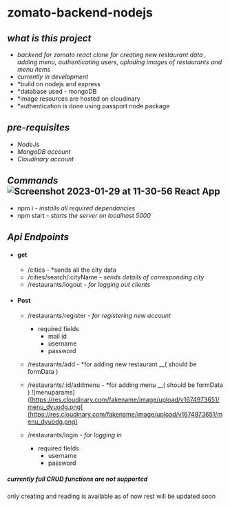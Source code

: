 # zomato-backend-nodejs

## *what is this project*

- *backend for zomato react clone for creating new restaurant data , adding menu, authenticating users, uploding images of restaurants and menu items*
- *currently in development*
- *build on nodejs and express
- *database used - mongoDB
- *image resources are hosted on cloudinary
- *authentication is done using passport node package 

## *pre-requisites*

- *NodeJs*
- *MongoDB account*
- *Cloudinary account*

## *Commands*![Screenshot 2023-01-29 at 11-30-56 React App](https://user-images.githubusercontent.com/117713482/215310421-80c873dd-2738-4aff-8325-cb940b9eba1a.png)


- npm i - *installs all required dependancies*
- npm start - *starts the server on localhost 5000*

## *Api Endpoints*

- #### get
	- /cities - *sends all the city data
	- /cities/search/:cityName - *sends details of corresponding city*
	- /restaurants/logout - *for logging out clients*

- #### Post
	- /restaurants/register - *for registering new account*
		- required fields
			 - mail id
			 - username
			 - password
			
	- /restaurants/add - *for adding new restaurant __( should be formData ) 
		
	 - /restaurants/:id/addmenu - *for adding menu __( should be formData )
		 ![menuparams]([https://res.cloudinary.com/fakename/image/upload/v1674973651/menu_dyuodg.png](https://res.cloudinary.com/fakename/image/upload/v1674973651/menu_dyuodg.png)
	- /restaurants/login - *for logging in*
		- required fields
			- username
			- password

##### *currently full CRUD functions are not supported*
only creating and reading is available as of now
rest will be updated soon
